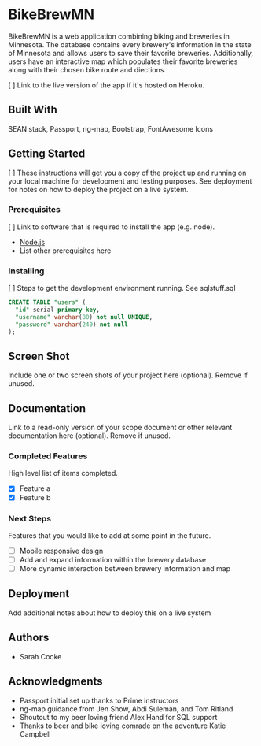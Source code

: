 # BikeBrewMN

BikeBrewMN is a web application combining biking and breweries in Minnesota. The database contains every brewery's information in the state of Minnesota and allows users to save their favorite breweries. Additionally, users have an interactive map which populates their favorite breweries along with their chosen bike route and diections. 

[ ] Link to the live version of the app if it's hosted on Heroku.

## Built With

SEAN stack, Passport, ng-map, Bootstrap, FontAwesome Icons

## Getting Started

[ ] These instructions will get you a copy of the project up and running on your local machine for development and testing purposes. See deployment for notes on how to deploy the project on a live system.

### Prerequisites

[ ] Link to software that is required to install the app (e.g. node).

- [Node.js](https://nodejs.org/en/)
- List other prerequisites here


### Installing

[ ] Steps to get the development environment running.
See sqlstuff.sql 

```sql
CREATE TABLE "users" (
  "id" serial primary key,
  "username" varchar(80) not null UNIQUE,
  "password" varchar(240) not null
);
```

## Screen Shot

Include one or two screen shots of your project here (optional). Remove if unused.

## Documentation

Link to a read-only version of your scope document or other relevant documentation here (optional). Remove if unused.

### Completed Features

High level list of items completed.

- [x] Feature a
- [x] Feature b

### Next Steps

Features that you would like to add at some point in the future.

- [ ] Mobile responsive design
- [ ] Add and expand information within the brewery database
- [ ] More dynamic interaction between brewery information and map 

## Deployment

Add additional notes about how to deploy this on a live system

## Authors

* Sarah Cooke


## Acknowledgments

* Passport initial set up thanks to Prime instructors
* ng-map guidance from Jen Show, Abdi Suleman, and Tom Ritland
* Shoutout to my beer loving friend Alex Hand for SQL support
* Thanks to beer and bike loving comrade on the adventure Katie Campbell